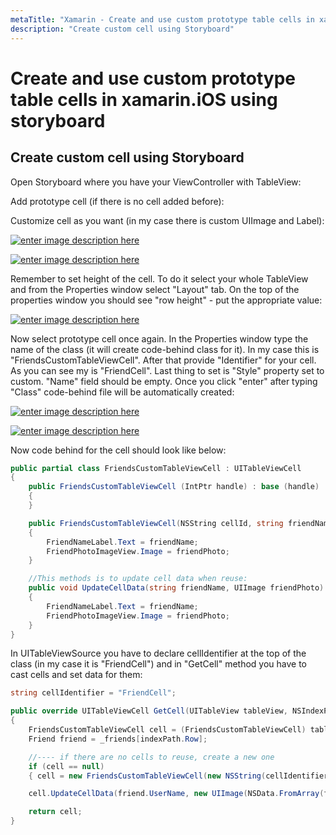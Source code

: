 ```yaml
---
metaTitle: "Xamarin - Create and use custom prototype table cells in xamarin.iOS using storyboard"
description: "Create custom cell using Storyboard"
---
```


# Create and use custom prototype table cells in xamarin.iOS using storyboard



## Create custom cell using Storyboard


Open Storyboard where you have your ViewController with TableView:

Add prototype cell (if there is no cell added before):

Customize cell as you want (in my case there is custom UIImage and Label):

[<img src="http://i.stack.imgur.com/Mmo9Q.png" alt="enter image description here" />](http://i.stack.imgur.com/Mmo9Q.png)

[<img src="http://i.stack.imgur.com/37WHY.png" alt="enter image description here" />](http://i.stack.imgur.com/37WHY.png)

Remember to set height of the cell. To do it select your whole TableView and from the Properties window select "Layout" tab. On the top of the properties window you should see "row height" - put the appropriate value:

[<img src="http://i.stack.imgur.com/3cttW.png" alt="enter image description here" />](http://i.stack.imgur.com/3cttW.png)

Now select prototype cell once again. In the Properties window type the name of the class (it will create code-behind class for it). In my case this is "FriendsCustomTableViewCell". After that provide "Identifier" for your cell. As you can see my is "FriendCell". Last thing to set is "Style" property set to custom. "Name" field should be empty. Once you click "enter" after typing "Class" code-behind file will be automatically created:

[<img src="http://i.stack.imgur.com/x6drt.png" alt="enter image description here" />](http://i.stack.imgur.com/x6drt.png)

[<img src="http://i.stack.imgur.com/YoJOm.png" alt="enter image description here" />](http://i.stack.imgur.com/YoJOm.png)

Now code behind for the cell should look like below:

```cs
public partial class FriendsCustomTableViewCell : UITableViewCell
{
    public FriendsCustomTableViewCell (IntPtr handle) : base (handle)
    {
    }

    public FriendsCustomTableViewCell(NSString cellId, string friendName, UIImage friendPhoto) : base (UITableViewCellStyle.Default, cellId)
    {
        FriendNameLabel.Text = friendName;
        FriendPhotoImageView.Image = friendPhoto;
    }

    //This methods is to update cell data when reuse:
    public void UpdateCellData(string friendName, UIImage friendPhoto)
    {
        FriendNameLabel.Text = friendName;
        FriendPhotoImageView.Image = friendPhoto;
    }
}

```

In UITableViewSource you have to declare cellIdentifier at the top of the class (in my case it is "FriendCell") and in "GetCell" method you have to cast cells and set data for them:

```cs
string cellIdentifier = "FriendCell";

public override UITableViewCell GetCell(UITableView tableView, NSIndexPath indexPath)
{
    FriendsCustomTableViewCell cell = (FriendsCustomTableViewCell) tableView.DequeueReusableCell(cellIdentifier);
    Friend friend = _friends[indexPath.Row];

    //---- if there are no cells to reuse, create a new one
    if (cell == null)
    { cell = new FriendsCustomTableViewCell(new NSString(cellIdentifier), friend.FriendName, new UIImage(NSData.FromArray(friend.FriendPhoto))); }

    cell.UpdateCellData(friend.UserName, new UIImage(NSData.FromArray(friend.FriendPhoto)));

    return cell;
}

```

